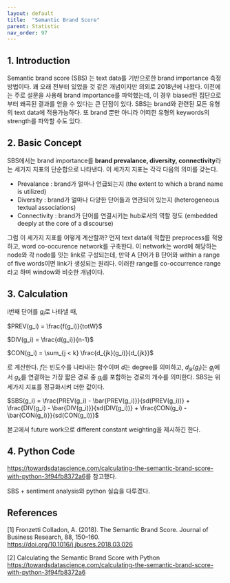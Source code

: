 ```yaml
---
layout: default
title:  "Semantic Brand Score"
parent: Statistic
nav_order: 97
---
```


## 1. Introduction

Semantic brand score (SBS) 는 text data를 기반으로한 brand importance 측정 방법이다. 꽤 오래 전부터 있었을 것 같은 개념이지만 의외로 2018년에 나왔다. 이전에는 주로 설문을 사용해 brand importance를 파악했는데, 이 경우 biased된 집단으로부터 왜곡된 결과를 얻을 수 있다는 큰 단점이 있다. SBS는 brand와 관련된 모든 유형의 text data에 적용가능하다. 또 brand 뿐만 아니라 어떠한 유형의 keywords의 strength를 파악할 수도 있다. 


## 2. Basic Concept

SBS에서는 brand importance를 **brand prevalance, diversity, connectivity**라는 세가지 지표의 단순합으로 나타낸다. 이 세가지 지표는 각각 다음의 의미를 갖는다. 

- Prevalance : brand가 얼마나 언급되는지 (the extent to which a brand name is utilized)
- Diversity : brand가 얼마나 다양한 단어들과 연관되어 있는지 (heterogeneous textual associations)
- Connectivity : brand가 단어를 연결시키는 hub로서의 역할 정도 (embedded deeply at the core of a discourse)

그럼 이 세가지 지표를 어떻게 계산할까? 먼저 text data에 적합한 preprocess를 적용하고, word co-occurence network를 구축한다. 이 network는 word에 해당하는 node와 각 node를 잇는 link로 구성되는데, 만약 A 단어가 B 단어와 within a range of five words이면 link가 생성되는 원리다. 이러한 range를 co-occurrence range라고 하며 window와 비슷한 개념이다.


## 3. Calculation

i번째 단어를 $g_i$로 나타낼 때, 

$PREV(g_i) = \frac{f(g_i)}{totW}$

$DIV(g_i) = \frac{d(g_i)}{n-1}$

$CON(g_i) = \sum_{j < k} \frac{d_{jk}(g_i)}{d_{jk}}$

로 계산한다. $f$는 빈도수를 나타내는 함수이며 $d$는 degree를 의미하고, $d_{jk}(g_i)$는 $g_j$에서 $g_k$를 연결하는 가장 짧은 경로 중 $g_i$를 포함하는 경로의 개수를 의미한다. SBS는 위 세가지 지표를 정규화시켜 더한 값이다.

$SBS(g_i) = \frac{PREV(g_i) - \bar{PREV(g_i)}}{sd(PREV(g_i))} + \frac{DIV(g_i) - \bar{DIV(g_i)}}{sd(DIV(g_i))} + \frac{CON(g_i) - \bar{CON(g_i)}}{sd(CON(g_i))}$

본고에서 future work으로 different constant weighting을 제시하긴 한다. 


## 4. Python Code

<https://towardsdatascience.com/calculating-the-semantic-brand-score-with-python-3f94fb8372a6>를 참고했다. 

SBS + sentiment analysis와 python 실습을 다루겠다.






## References

[1] Fronzetti Colladon, A. (2018). The Semantic Brand Score. Journal of Business Research, 88, 150–160. <https://doi.org/10.1016/j.jbusres.2018.03.026>

[2] Calculating the Semantic Brand Score with Python <https://towardsdatascience.com/calculating-the-semantic-brand-score-with-python-3f94fb8372a6>




